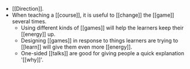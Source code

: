 - [[Direction]].
- When teaching a [[course]], it is useful to [[change]] the [[game]] several times.
	- Using different kinds of [[games]] will help the learners keep their [[energy]] up.
	- Designing [[games]] in response to things learners are trying to [[learn]] will give them even more [[energy]].
	- One-sided [[talks]] are good for giving people a quick explanation '[[why]]'.